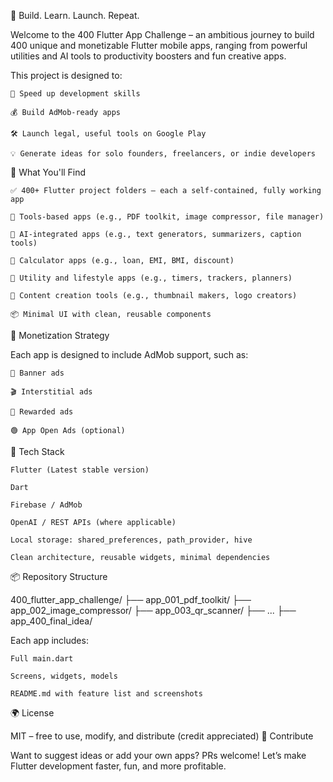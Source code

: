 📱 Build. Learn. Launch. Repeat.

Welcome to the 400 Flutter App Challenge – an ambitious journey to build 400 unique and monetizable Flutter mobile apps, ranging from powerful utilities and AI tools to productivity boosters and fun creative apps.

This project is designed to:

    🚀 Speed up development skills

    💰 Build AdMob-ready apps

    🛠️ Launch legal, useful tools on Google Play

    💡 Generate ideas for solo founders, freelancers, or indie developers

📂 What You'll Find

    ✅ 400+ Flutter project folders — each a self-contained, fully working app

    🧰 Tools-based apps (e.g., PDF toolkit, image compressor, file manager)

    🧠 AI-integrated apps (e.g., text generators, summarizers, caption tools)

    🧮 Calculator apps (e.g., loan, EMI, BMI, discount)

    📅 Utility and lifestyle apps (e.g., timers, trackers, planners)

    🎨 Content creation tools (e.g., thumbnail makers, logo creators)

    📦 Minimal UI with clean, reusable components

💸 Monetization Strategy

Each app is designed to include AdMob support, such as:

    📌 Banner ads

    🎬 Interstitial ads

    🎁 Rewarded ads

    🟢 App Open Ads (optional)

🧪 Tech Stack

    Flutter (Latest stable version)

    Dart

    Firebase / AdMob

    OpenAI / REST APIs (where applicable)

    Local storage: shared_preferences, path_provider, hive

    Clean architecture, reusable widgets, minimal dependencies

📦 Repository Structure

400_flutter_app_challenge/
├── app_001_pdf_toolkit/
├── app_002_image_compressor/
├── app_003_qr_scanner/
├── ...
├── app_400_final_idea/

Each app includes:

    Full main.dart

    Screens, widgets, models

    README.md with feature list and screenshots

🌍 License

MIT – free to use, modify, and distribute (credit appreciated)
🙌 Contribute

Want to suggest ideas or add your own apps? PRs welcome!
Let’s make Flutter development faster, fun, and more profitable.
